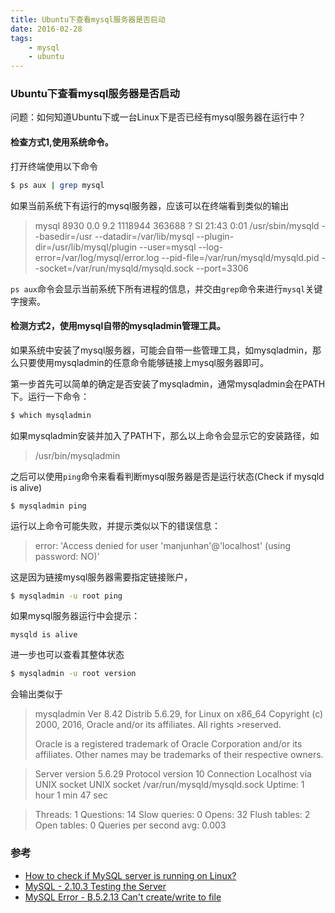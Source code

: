 ```yaml
---
title: Ubuntu下查看mysql服务器是否启动
date: 2016-02-28
tags:
    - mysql
    - ubuntu
---
```

### Ubuntu下查看mysql服务器是否启动

问题：如何知道Ubuntu下或一台Linux下是否已经有mysql服务器在运行中？

#### 检查方式1,使用系统命令。

打开终端使用以下命令
```sh
$ ps aux | grep mysql
```
如果当前系统下有运行的mysql服务器，应该可以在终端看到类似的输出

> mysql     8930  0.0  9.2 1118944 363688 ?      Sl   21:43   0:01 /usr/sbin/mysqld --basedir=/usr --datadir=/var/lib/mysql --plugin-dir=/usr/lib/mysql/plugin --user=mysql --log-error=/var/log/mysql/error.log --pid-file=/var/run/mysqld/mysqld.pid --socket=/var/run/mysqld/mysqld.sock --port=3306

`ps aux`命令会显示当前系统下所有进程的信息，并交由`grep`命令来进行`mysql`关键字搜索。

#### 检测方式2，使用mysql自带的mysqladmin管理工具。
如果系统中安装了mysql服务器，可能会自带一些管理工具，如mysqladmin，那么只要使用mysqladmin的任意命令能够链接上mysql服务器即可。

第一步首先可以简单的确定是否安装了mysqladmin，通常mysqladmin会在PATH下。运行一下命令：
```sh
$ which mysqladmin
```
如果mysqladmin安装并加入了PATH下，那么以上命令会显示它的安装路径，如

>/usr/bin/mysqladmin
>
之后可以使用`ping`命令来看看判断mysql服务器是否是运行状态(Check if mysqld is alive)

    $ mysqladmin ping
运行以上命令可能失败，并提示类似以下的错误信息：

> error: 'Access denied for user 'manjunhan'@'localhost' (using password: NO)'

这是因为链接mysql服务器需要指定链接账户，
```sh
$ mysqladmin -u root ping
```
如果mysql服务器运行中会提示：

    mysqld is alive

进一步也可以查看其整体状态
```sh
$ mysqladmin -u root version
```
会输出类似于

>mysqladmin  Ver 8.42 Distrib 5.6.29, for Linux on x86_64
>Copyright (c) 2000, 2016, Oracle and/or its affiliates. All rights >reserved.
>
>Oracle is a registered trademark of Oracle Corporation and/or its
affiliates. Other names may be trademarks of their respective
owners.

>Server version     5.6.29
Protocol version    10
Connection      Localhost via UNIX socket
UNIX socket     /var/run/mysqld/mysqld.sock
Uptime:         1 hour 1 min 47 sec

>Threads: 1  Questions: 14  Slow queries: 0  Opens: 32  Flush tables: 2  Open tables: 0  Queries per second avg: 0.003


### 参考

+ [How to check if MySQL server is running on Linux?][1]
+ [MySQL - 2.10.3 Testing the Server][2]
+ [MySQL Error - B.5.2.13 Can't create/write to file][3]


[1]: http://www.ewhathow.com/2013/09/how-to-check-if-mysql-server-is-running-on-linux/
[2]: http://dev.mysql.com/doc/refman/5.6/en/testing-server.html
[3]: http://dev.mysql.com/doc/refman/5.0/en/cannot-create.html
    
    
    